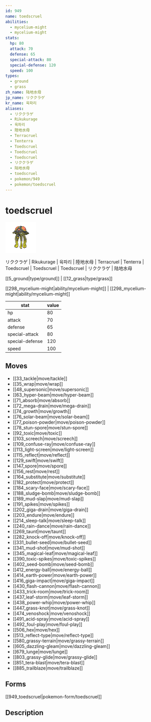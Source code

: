 ```yaml
---
id: 949
name: toedscruel
abilities:
  - mycelium-might
  - mycelium-might
stats:
  hp: 80
  attack: 70
  defense: 65
  special-attack: 80
  special-defense: 120
  speed: 100
types:
  - ground
  - grass
zh_name: 陆地水母
jp_name: リククラゲ
kr_name: 육파리
aliases:
  - リククラゲ
  - Rikukurage
  - 육파리
  - 陸地水母
  - Terracruel
  - Tenterra
  - Toedscruel
  - Toedscruel
  - Toedscruel
  - リククラゲ
  - 陆地水母
  - toedscruel
  - pokemon/949
  - pokemon/toedscruel
---
```

# toedscruel

![](https://raw.githubusercontent.com/PokeAPI/sprites/master/sprites/pokemon/949.png)

リククラゲ | Rikukurage | 육파리 | 陸地水母 | Terracruel | Tenterra | Toedscruel | Toedscruel | Toedscruel | リククラゲ | 陆地水母

[[5_ground|type/ground]] | [[12_grass|type/grass]]

[[298_mycelium-might|ability/mycelium-might]] | [[298_mycelium-might|ability/mycelium-might]]

|stat|value|
|---|---|
|hp|80|
|attack|70|
|defense|65|
|special-attack|80|
|special-defense|120|
|speed|100|


## Moves

- [[33_tackle|move/tackle]]
- [[35_wrap|move/wrap]]
- [[48_supersonic|move/supersonic]]
- [[63_hyper-beam|move/hyper-beam]]
- [[71_absorb|move/absorb]]
- [[72_mega-drain|move/mega-drain]]
- [[74_growth|move/growth]]
- [[76_solar-beam|move/solar-beam]]
- [[77_poison-powder|move/poison-powder]]
- [[78_stun-spore|move/stun-spore]]
- [[92_toxic|move/toxic]]
- [[103_screech|move/screech]]
- [[109_confuse-ray|move/confuse-ray]]
- [[113_light-screen|move/light-screen]]
- [[115_reflect|move/reflect]]
- [[129_swift|move/swift]]
- [[147_spore|move/spore]]
- [[156_rest|move/rest]]
- [[164_substitute|move/substitute]]
- [[182_protect|move/protect]]
- [[184_scary-face|move/scary-face]]
- [[188_sludge-bomb|move/sludge-bomb]]
- [[189_mud-slap|move/mud-slap]]
- [[191_spikes|move/spikes]]
- [[202_giga-drain|move/giga-drain]]
- [[203_endure|move/endure]]
- [[214_sleep-talk|move/sleep-talk]]
- [[240_rain-dance|move/rain-dance]]
- [[269_taunt|move/taunt]]
- [[282_knock-off|move/knock-off]]
- [[331_bullet-seed|move/bullet-seed]]
- [[341_mud-shot|move/mud-shot]]
- [[345_magical-leaf|move/magical-leaf]]
- [[390_toxic-spikes|move/toxic-spikes]]
- [[402_seed-bomb|move/seed-bomb]]
- [[412_energy-ball|move/energy-ball]]
- [[414_earth-power|move/earth-power]]
- [[416_giga-impact|move/giga-impact]]
- [[430_flash-cannon|move/flash-cannon]]
- [[433_trick-room|move/trick-room]]
- [[437_leaf-storm|move/leaf-storm]]
- [[438_power-whip|move/power-whip]]
- [[447_grass-knot|move/grass-knot]]
- [[474_venoshock|move/venoshock]]
- [[491_acid-spray|move/acid-spray]]
- [[492_foul-play|move/foul-play]]
- [[506_hex|move/hex]]
- [[513_reflect-type|move/reflect-type]]
- [[580_grassy-terrain|move/grassy-terrain]]
- [[605_dazzling-gleam|move/dazzling-gleam]]
- [[679_lunge|move/lunge]]
- [[803_grassy-glide|move/grassy-glide]]
- [[851_tera-blast|move/tera-blast]]
- [[885_trailblaze|move/trailblaze]]

## Forms



[[949_toedscruel|pokemon-form/toedscruel]]

## Description



